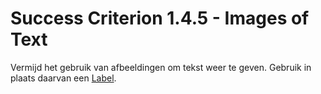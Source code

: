 # Success Criterion 1.4.5 - Images of Text

Vermijd het gebruik van afbeeldingen om tekst weer te geven. Gebruik in plaats daarvan een [Label](https://docs.microsoft.com/en-us/xamarin/xamarin-forms/user-interface/text/label).
